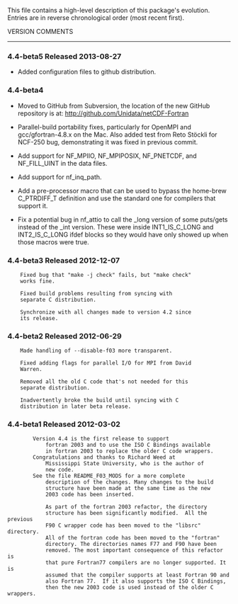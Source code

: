 This file contains a high-level description of this package's evolution.
Entries are in reverse chronological order (most recent first).

VERSION         COMMENTS
-------         --------
### 4.4-beta5 	Released 2013-08-27

* Added configuration files to github distribution.

### 4.4-beta4      

* Moved to GitHub from Subversion, the location of the new GitHub repository is at: http://github.com/Unidata/netCDF-Fortran

* Parallel-build portability fixes, particularly for
		OpenMPI and gcc/gfortran-4.8.x on the Mac.  Also added
		test from Reto Stöckli for NCF-250 bug, demonstrating
		it was fixed in previous commit.
		
* Add support for NF\_MPIIO, NF\_MPIPOSIX, NF\_PNETCDF, and
		NF\_FILL\_UINT in the data files.

* Add support for nf\_inq\_path.

* Add a pre-processor macro that can be used to bypass
		the home-brew C_PTRDIFF_T definition and use the
		standard one for compilers that support it.

* Fix a potential bug in nf\_attio to call the \_long
		version of some puts/gets instead of the \_int
		version. These were inside INT1\_IS\_C\_LONG and
		INT2\_IS\_C\_LONG ifdef blocks so they would have only
		showed up when those macros were true.

### 4.4-beta3	Released 2012-12-07

		Fixed bug that "make -j check" fails, but "make check"
		works fine.

		Fixed build problems resulting from syncing with
		separate C distribution.

		Synchronize with all changes made to version 4.2 since
		its release.

### 4.4-beta2	Released 2012-06-29

		Made handling of --disable-f03 more transparent.

		Fixed adding flags for parallel I/O for MPI from David
		Warren.

		Removed all the old C code that's not needed for this
		separate distribution.

		Inadvertently broke the build until syncing with C
		distribution in later beta release.

### 4.4-beta1	Released 2012-03-02
	        
	        Version 4.4 is the first release to support
                fortran 2003 and to use the ISO C Bindings available
                in fortran 2003 to replace the older C code wrappers.
	        Congratulations and thanks to Richard Weed at 
                Mississippi State University, who is the author of
                new code.
	        See the file README_F03_MODS for a more complete
                description of the changes. Many changes to the build
                structure have been made at the same time as the new
                2003 code has been inserted.
	        
                As part of the fortran 2003 refactor, the directory
                structure has been significantly modified.  All the previous
                F90 C wrapper code has been moved to the "libsrc" directory.
                All of the fortran code has been moved to the "fortran"
                directory. The directories names F77 and F90 have been
                removed. The most important consequence of this refactor is
                that pure Fortran77 compilers are no longer supported. It is
                assumed that the compiler supports at least Fortran 90 and
                also Fortran 77.  If it also supports the ISO C Bindings,
                then the new 2003 code is used instead of the older C wrappers.
